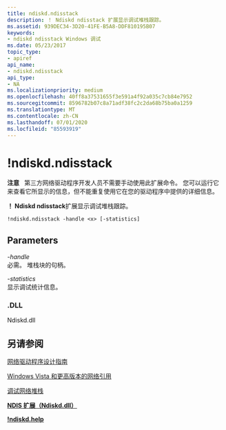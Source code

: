 ```yaml
---
title: ndiskd.ndisstack
description: ！ Ndiskd ndisstack 扩展显示调试堆栈跟踪。
ms.assetid: 939DEC34-3D20-41FE-B5A8-DDF810195B07
keywords:
- ndiskd ndisstack Windows 调试
ms.date: 05/23/2017
topic_type:
- apiref
api_name:
- ndiskd.ndisstack
api_type:
- NA
ms.localizationpriority: medium
ms.openlocfilehash: 40ff8a37531655f3e591a4f92a035c7cb84e7952
ms.sourcegitcommit: 8596782b07c8a71adf38fc2c2da68b75ba0a1259
ms.translationtype: MT
ms.contentlocale: zh-CN
ms.lasthandoff: 07/01/2020
ms.locfileid: "85593919"
---
```

# <a name="ndiskdndisstack"></a>!ndiskd.ndisstack


**注意**   第三方网络驱动程序开发人员不需要手动使用此扩展命令。 您可以运行它来查看它所显示的信息，但不能重复使用它在您的驱动程序中提供的详细信息。

 

**！ Ndiskd ndisstack**扩展显示调试堆栈跟踪。

```console
!ndiskd.ndisstack -handle <x> [-statistics]
```

## <a name="span-idparametersspanspan-idparametersspanspan-idparametersspanparameters"></a><span id="Parameters"></span><span id="parameters"></span><span id="PARAMETERS"></span>Parameters


<span id="_______-handle______"></span><span id="_______-HANDLE______"></span>*-handle*   
必需。 堆栈块的句柄。

<span id="_______-statistics______"></span><span id="_______-STATISTICS______"></span>*-statistics*   
显示调试统计信息。

### <a name="span-iddllspanspan-iddllspandll"></a><span id="DLL"></span><span id="dll"></span>.DLL

Ndiskd.dll

## <a name="span-idsee_alsospansee-also"></a><span id="see_also"></span>另请参阅


[网络驱动程序设计指南](https://docs.microsoft.com/windows-hardware/drivers/network/index)

[Windows Vista 和更高版本的网络引用](https://docs.microsoft.com/windows-hardware/drivers/ddi/_netvista/)

[调试网络堆栈](https://channel9.msdn.com/Shows/Defrag-Tools/Defrag-Tools-175-Debugging-the-Network-Stack)

[**NDIS 扩展（Ndiskd.dll）**](ndis-extensions--ndiskd-dll-.md)

[**!ndiskd.help**](-ndiskd-help.md)

 

 






